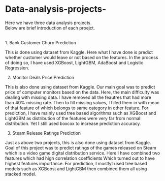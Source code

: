 # Data-analysis-projects-

Here we have three data analysis projects.<br> 
Below are brief introduction of each proejct.

<br>
1. Bank Customer Churn Prediction

This is done using dataset from Kaggle.
Here what I have done is predict whether customer would leave or not based on the features.
In the process of doing so, I have used XGBoost, LightGBM, AdaBoost and Logistic Regression.

2. Monitor Deals Price Prediction

This is also done using dataset from Kaggle.
Our main goal was to predict price of computer monitors based on the data.
Here, the main difficulty was dealing with missing data. I have removed all the feautres that had more than 40% missing rate.
Then to fill missing values, I filled them in with mean of that feature of which belongs to same category in other feature.
For prediction, I have mainly used tree based algorithms such as XGBoost and LightGBM as distribution of the features were very far from normal distribution. Yet I still used boxcox to increase prediction accuracy.

3. Steam Release Ratings Prediction

Just as above two projects, this is also done using dataset from Kaggle.
Goal of this project was to predict ratings of the games released on Steam which is a video game digital distribution service.
Here I have combined two features which had high correlation coefficients Which turned out to have highest features importance.
For prediction, I mostlyt used tree based models such as XGBoost and LightGBM then combined them all using stacked model.
